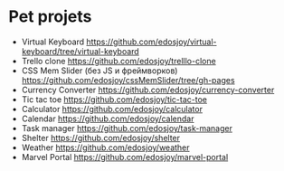 # Pet projets

* Virtual Keyboard https://github.com/edosjoy/virtual-keyboard/tree/virtual-keyboard
* Trello clone https://github.com/edosjoy/trelllo-clone
* CSS Mem Slider (без JS и фреймворков) https://github.com/edosjoy/cssMemSlider/tree/gh-pages
* Currency Converter https://github.com/edosjoy/currency-converter
* Tic tac toe https://github.com/edosjoy/tic-tac-toe
* Calculator https://github.com/edosjoy/calculator
* Calendar https://github.com/edosjoy/calendar
* Task manager https://github.com/edosjoy/task-manager
* Shelter https://github.com/edosjoy/shelter
* Weather https://github.com/edosjoy/weather
* Marvel Portal https://github.com/edosjoy/marvel-portal

